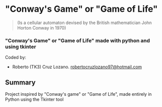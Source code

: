 # "Conway's Game" or "Game of Life"
> (Is a cellular automaton devised by the British mathematician John Horton Conway in 1970)
### "Conway's Game" or "Game of Life" made with python and using tkinter

Coded by:
- Roberto (TK3) Cruz Lozano. robertocruzlozano97@hotmail.com

## Summary
Project inspired by "Conway's game" or "Game of Life", made entirely in Python using the Tkinter tool
